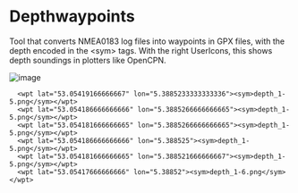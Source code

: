 # Depthwaypoints

Tool that converts NMEA0183 log files into waypoints in GPX files, with the depth encoded in the \<sym\> tags. With the right UserIcons, this shows depth soundings in plotters like OpenCPN.
  
  ![image](https://user-images.githubusercontent.com/17980560/151816012-7cdc6f2e-4aa4-4070-8036-91ec3e95901e.png)

```
  <wpt lat="53.05419166666667" lon="5.3885233333333336"><sym>depth_1-5.png</sym></wpt>
  <wpt lat="53.054186666666666" lon="5.3885266666666665"><sym>depth_1-5.png</sym></wpt>
  <wpt lat="53.054181666666665" lon="5.3885266666666665"><sym>depth_1-5.png</sym></wpt>
  <wpt lat="53.054186666666666" lon="5.388525"><sym>depth_1-5.png</sym></wpt>
  <wpt lat="53.054181666666665" lon="5.388521666666667"><sym>depth_1-5.png</sym></wpt>
  <wpt lat="53.05417666666666" lon="5.38852"><sym>depth_1-6.png</sym></wpt>
```
